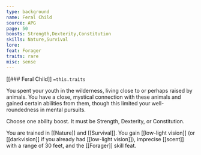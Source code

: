 ```yaml
---
type: background
name: Feral Child 
source: APG
page: 50
boosts: Strength,Dexterity,Constitution
skills: Nature,Survival
lore: 
feat: Forager
traits: rare
misc: sense
---
```


[[### Feral Child]]
`=this.traits`


You spent your youth in the wilderness, living close to or perhaps raised by animals. You have a close, mystical connection with these animals and gained certain abilities from them, though this limited your well-roundedness in mental pursuits.

Choose one ability boost. It must be Strength, Dexterity, or Constitution.

You are trained in [[Nature]] and [[Survival]]. You gain [[low-light vision]] (or [[darkvision]] if you already had [[low-light vision]]), imprecise [[scent]] with a range of 30 feet, and the [[Forager]] skill feat.

